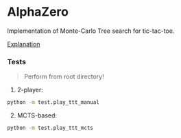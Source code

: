# AlphaZero

Implementation of Monte-Carlo Tree search for tic-tac-toe.

[Explanation](Model.md)

### Tests
> Perform from root directory!

1. 2-player:
```bash
python -m test.play_ttt_manual
```

2. MCTS-based:
```bash
python -m test.play_ttt_mcts
```
